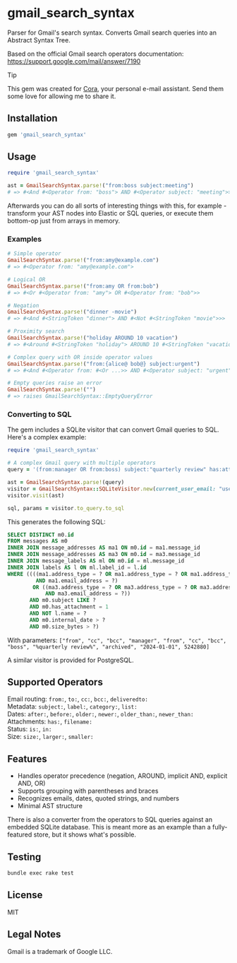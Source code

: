 # gmail_search_syntax

Parser for Gmail's search syntax. Converts Gmail search queries into an Abstract Syntax Tree.

Based on the official Gmail search operators documentation:  
https://support.google.com/mail/answer/7190

> [!TIP]
> This gem was created for [Cora,](https://cora.computer/) your personal e-mail assistant. 
> Send them some love for allowing me to share it.

## Installation

```ruby
gem 'gmail_search_syntax'
```

## Usage

```ruby
require 'gmail_search_syntax'

ast = GmailSearchSyntax.parse!("from:boss subject:meeting")
# => #<And #<Operator from: "boss"> AND #<Operator subject: "meeting">>
```

Afterwards you can do all sorts of interesting things with this, for example - transform your AST nodes into Elastic or SQL queries, or execute them bottom-op just from arrays in memory.

### Examples

```ruby
# Simple operator
GmailSearchSyntax.parse!("from:amy@example.com")
# => #<Operator from: "amy@example.com">

# Logical OR
GmailSearchSyntax.parse!("from:amy OR from:bob")
# => #<Or #<Operator from: "amy"> OR #<Operator from: "bob">>

# Negation
GmailSearchSyntax.parse!("dinner -movie")
# => #<And #<StringToken "dinner"> AND #<Not #<StringToken "movie">>>

# Proximity search
GmailSearchSyntax.parse!("holiday AROUND 10 vacation")
# => #<Around #<StringToken "holiday"> AROUND 10 #<StringToken "vacation">>

# Complex query with OR inside operator values
GmailSearchSyntax.parse!("from:{alice@ bob@} subject:urgent")
# => #<And #<Operator from: #<Or ...>> AND #<Operator subject: "urgent">>

# Empty queries raise an error
GmailSearchSyntax.parse!("")
# => raises GmailSearchSyntax::EmptyQueryError
```

### Converting to SQL

The gem includes a SQLite visitor that can convert Gmail queries to SQL. Here's a complex example:

```ruby
require 'gmail_search_syntax'

# A complex Gmail query with multiple operators
query = '(from:manager OR from:boss) subject:"quarterly review" has:attachment -label:archived after:2024/01/01 larger:5M'

ast = GmailSearchSyntax.parse!(query)
visitor = GmailSearchSyntax::SQLiteVisitor.new(current_user_email: "user@example.com")
visitor.visit(ast)

sql, params = visitor.to_query.to_sql
```

This generates the following SQL:

```sql
SELECT DISTINCT m0.id 
FROM messages AS m0 
INNER JOIN message_addresses AS ma1 ON m0.id = ma1.message_id 
INNER JOIN message_addresses AS ma3 ON m0.id = ma3.message_id 
INNER JOIN message_labels AS ml ON m0.id = ml.message_id 
INNER JOIN labels AS l ON ml.label_id = l.id 
WHERE ((((ma1.address_type = ? OR ma1.address_type = ? OR ma1.address_type = ?) 
         AND ma1.email_address = ?) 
        OR ((ma3.address_type = ? OR ma3.address_type = ? OR ma3.address_type = ?) 
            AND ma3.email_address = ?)) 
       AND m0.subject LIKE ? 
       AND m0.has_attachment = 1 
       AND NOT l.name = ? 
       AND m0.internal_date > ? 
       AND m0.size_bytes > ?)
```

With parameters: `["from", "cc", "bcc", "manager", "from", "cc", "bcc", "boss", "%quarterly review%", "archived", "2024-01-01", 5242880]`

A similar visitor is provided for PostgreSQL.

## Supported Operators

Email routing: `from:`, `to:`, `cc:`, `bcc:`, `deliveredto:`  
Metadata: `subject:`, `label:`, `category:`, `list:`  
Dates: `after:`, `before:`, `older:`, `newer:`, `older_than:`, `newer_than:`  
Attachments: `has:`, `filename:`  
Status: `is:`, `in:`  
Size: `size:`, `larger:`, `smaller:`

## Features

- Handles operator precedence (negation, AROUND, implicit AND, explicit AND, OR)
- Supports grouping with parentheses and braces
- Recognizes emails, dates, quoted strings, and numbers
- Minimal AST structure

There is also a converter from the operators to SQL queries against an embedded SQLite database. This is meant more as an example than a fully-featured store, but it shows what's possible.

## Testing

```bash
bundle exec rake test
```

## License

MIT

## Legal Notes

Gmail is a trademark of Google LLC.

